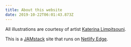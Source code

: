 ```yaml
---
title: About this website
date: 2019-10-22T06:01:43.873Z
---
```

All illustrations are courtesy of artist <a href="https://twitter.com/ninalimpi" target="blank">Katerina Limpitsouni</a>.

This is a <a href="https://jamstack.org/" target="blank">JAMstack</a> site that runs on <a href="https://www.netlify.com/products/edge/" target="blank">Netlify Edge</a>.
